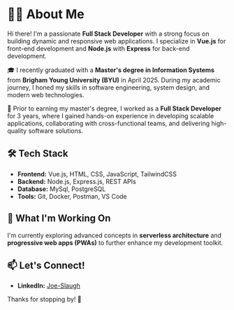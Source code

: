 # 👨‍💻 About Me

Hi there! I'm a passionate **Full Stack Developer** with a strong focus on building dynamic and responsive web applications. I specialize in **Vue.js** for front-end development and **Node.js** with **Express** for back-end development.

🎓 I recently graduated with a **Master's degree in Information Systems** from **Brigham Young University (BYU)** in April 2025. During my academic journey, I honed my skills in software engineering, system design, and modern web technologies.

💼 Prior to earning my master's degree, I worked as a **Full Stack Developer** for 3 years, where I gained hands-on experience in developing scalable applications, collaborating with cross-functional teams, and delivering high-quality software solutions.

## 🛠️ Tech Stack

-   **Frontend:** Vue.js, HTML, CSS, JavaScript, TailwindCSS
-   **Backend:** Node.js, Express.js, REST APIs
-   **Database:** MySql, PostgreSQL
-   **Tools:** Git, Docker, Postman, VS Code

## 🌱 What I'm Working On

I'm currently exploring advanced concepts in **serverless architecture** and **progressive web apps (PWAs)** to further enhance my development toolkit.

## 📫 Let's Connect!

-   **LinkedIn:** [Joe-Slaugh](https://www.linkedin.com/in/joe-slaugh/)

Thanks for stopping by! 🚀
